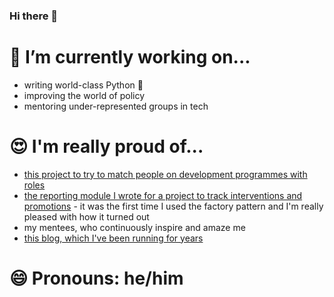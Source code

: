 ### Hi there 👋

# 🔭 I’m currently working on...
- writing world-class Python 🐍
- improving the world of policy
- mentoring under-represented groups in tech

# 😍 I'm really proud of...
- [this project to try to match people on development programmes with roles](https://github.com/jonodrew/graduate-rotator)
- [the reporting module I wrote for a project to track interventions and promotions](https://github.com/jonodrew/talent-tracker/tree/master/reporting) - it was the first time I used the factory pattern and I'm really pleased with how it turned out
- my mentees, who continuously inspire and amaze me
- [this blog, which I've been running for years](https://caffeinatedpunctuation.co.uk/2020/12/03/pen-portrait/)

# 😄 Pronouns: he/him

<!--
**jonodrew/jonodrew** is a ✨ _special_ ✨ repository because its `README.md` (this file) appears on your GitHub profile.

Here are some ideas to get you started:

- 🔭 I’m currently working on ...
- 🌱 I’m currently learning ...
- 👯 I’m looking to collaborate on ...
- 🤔 I’m looking for help with ...
- 💬 Ask me about ...
- 📫 How to reach me: ...
- 😄 Pronouns: ...
- ⚡ Fun fact: ...
-->

